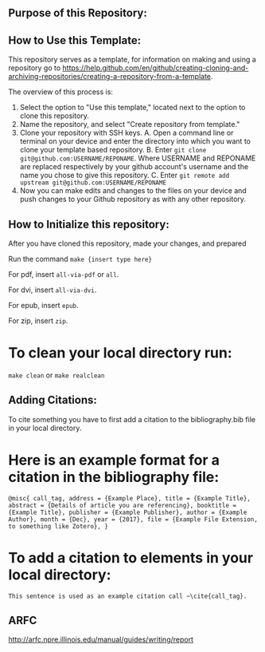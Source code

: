 ## Purpose of this Repository:


## How to Use this Template:

This repository serves as a template, for information on making and using a repository go to https://help.github.com/en/github/creating-cloning-and-archiving-repositories/creating-a-repository-from-a-template.

The overview of this process is:

1. Select the option to "Use this template," located next to the option to clone this repository.
2. Name the repository, and select "Create repository from template."
3. Clone your repository with SSH keys.
	A. Open a command line or terminal on your device and enter the directory into which you want to clone your template based repository. 
	B. Enter `git clone git@github.com:USERNAME/REPONAME`. Where USERNAME and REPONAME are replaced respectively by your github account's username and the name you chose to give this repository.
	C. Enter `git remote add upstream git@github.com:USERNAME/REPONAME`
4. Now you can make edits and changes to the files on your device and push changes to your Github repository as with any other repository.

## How to Initialize this repository:
After you have cloned this repository, made your changes, and prepared 

Run the command
`make {insert type here}`

For pdf, insert `all-via-pdf` or `all`.

For dvi, insert `all-via-dvi`.

For epub, insert `epub`.

For zip, insert `zip`.

# To clean your local directory run:

`make clean` or `make realclean`

## Adding Citations:
To cite something you have to first add a citation to the bibliography.bib file in your local directory.

# Here is an example format for a citation in the bibliography file:

`@misc{ call_tag,
	address = {Example Place},
	title = {Example Title},
	abstract = {Details of article you are referencing},
	booktitle = {Example Title},
	publisher = {Example Publisher},
	author = {Example Author},
	month = {Dec},
	year = {2017},
	file = {Example File Extension, to something like Zotero},
}`

# To add a citation to elements in your local directory:

`This sentence is used as an example citation call ~\cite{call_tag}.`

## ARFC 
http://arfc.npre.illinois.edu/manual/guides/writing/report

